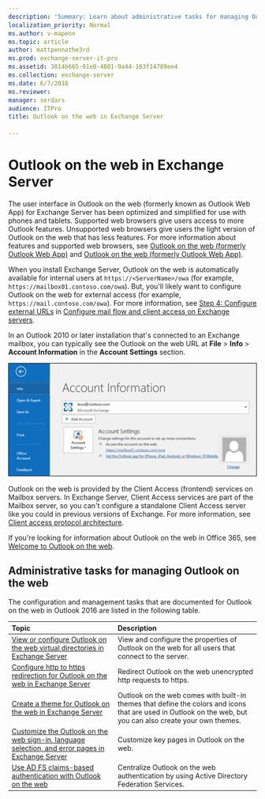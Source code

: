 ```yaml
---
description: 'Summary: Learn about administrative tasks for managing Outlook on the web (Outlook Web App) in Exchange Server 2016 or Exchange Server 2019.'
localization_priority: Normal
ms.author: v-mapenn
ms.topic: article
author: mattpennathe3rd
ms.prod: exchange-server-it-pro
ms.assetid: 3814b665-01e8-4881-9a44-163f14789ee4
ms.collection: exchange-server
ms.date: 6/7/2018
ms.reviewer: 
manager: serdars
audience: ITPro
title: Outlook on the web in Exchange Server

---
```


# Outlook on the web in Exchange Server

The user interface in Outlook on the web (formerly known as Outlook Web App) for Exchange Server has been optimized and simplified for use with phones and tablets. Supported web browsers give users access to more Outlook features. Unsupported web browsers give users the light version of Outlook on the web that has less features. For more information about features and supported web browsers, see [Outlook on the web (formerly Outlook Web App)](../../new-features/new-features.md#OutlookAppfrom2013) and [Outlook on the web (formerly Outlook Web App)](../../new-features/new-features.md#OutlookAppfrom2010).

When you install Exchange Server, Outlook on the web is automatically available for internal users at `https://<ServerName>/owa` (for example, `https://mailbox01.contoso.com/owa`). But, you'll likely want to configure Outlook on the web for external access (for example, `https://mail.contoso.com/owa`). For more information, see [Step 4: Configure external URLs](../../plan-and-deploy/post-installation-tasks/configure-mail-flow-and-client-access.md#step-4-configure-external-urls) in [Configure mail flow and client access on Exchange servers](../../plan-and-deploy/post-installation-tasks/configure-mail-flow-and-client-access.md).

 In an Outlook 2010 or later installation that's connected to an Exchange mailbox, you can typically see the Outlook on the web URL at **File** \> **Info** \> **Account Information** in the **Account Settings** section.

![The Account Information page in Outlook 2016](../../media/1329d53d-0627-4377-8085-9eb63dcc7f97.png)

Outlook on the web is provided by the Client Access (frontend) services on Mailbox servers. In Exchange Server, Client Access services are part of the Mailbox server, so you can't configure a standalone Client Access server like you could in previous versions of Exchange. For more information, see [Client access protocol architecture](../../architecture/architecture.md#ClientAccessProtocol).

If you're looking for information about Outlook on the web in Office 365, see [Welcome to Outlook on the web](https://go.microsoft.com/fwlink/p/?LinkId=799535).

## Administrative tasks for managing Outlook on the web
<a name="Managing"> </a>

The configuration and management tasks that are documented for Outlook on the web in Outlook 2016 are listed in the following table.

|**Topic**|**Description**|
|:-----|:-----|
|[View or configure Outlook on the web virtual directories in Exchange Server](virtual-directories.md)|View and configure the properties of Outlook on the web for all users that connect to the server.|
|[Configure http to https redirection for Outlook on the web in Exchange Server](http-to-https-redirection.md)|Redirect Outlook on the web unencrypted http requests to https.|
|[Create a theme for Outlook on the web in Exchange Server](themes.md)|Outlook on the web comes with built-in themes that define the colors and icons that are used in Outlook on the web, but you can also create your own themes.|
|[Customize the Outlook on the web sign-in, language selection, and error pages in Exchange Server](customize-outlook-on-the-web.md)|Customize key pages in Outlook on the web.|
|[Use AD FS claims-based authentication with Outlook on the web](ad-fs-claims-based-auth.md)|Centralize Outlook on the web authentication by using Active Directory Federation Services.|
